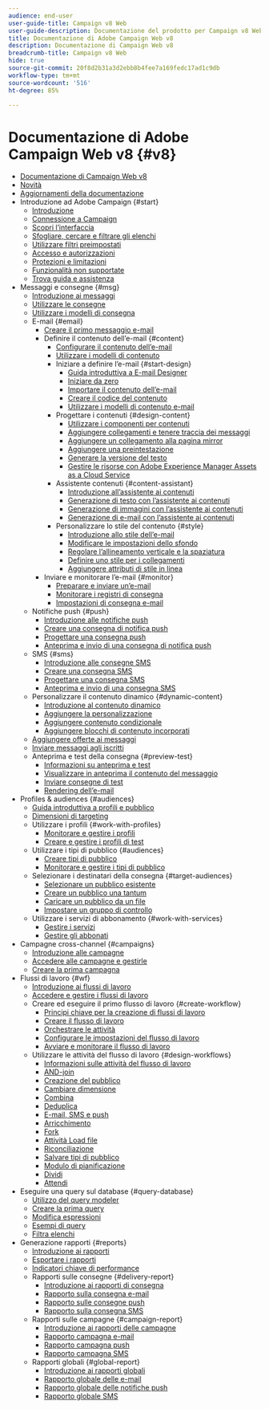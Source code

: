 ```yaml
---
audience: end-user
user-guide-title: Campaign v8 Web
user-guide-description: Documentazione del prodotto per Campaign v8 Web.
title: Documentazione di Adobe Campaign Web v8
description: Documentazione di Campaign Web v8
breadcrumb-title: Campaign v8 Web
hide: true
source-git-commit: 20f8d2b31a3d2ebb8b4fee7a169fedc17ad1c9db
workflow-type: tm+mt
source-wordcount: '516'
ht-degree: 85%

---
```



# Documentazione di Adobe Campaign Web v8 {#v8}

+ [Documentazione di Campaign Web v8](campaign-web-home.md)
+ [Novità](rn/whats-new.md)
+ [Aggiornamenti della documentazione](rn/documentation-updates.md)
+ Introduzione ad Adobe Campaign {#start}
   + [Introduzione](get-started/get-started.md)
   + [Connessione a Campaign](get-started/connect-to-campaign.md)
   + [Scopri l’interfaccia](get-started/user-interface.md)
   + [Sfogliare, cercare e filtrare gli elenchi](get-started/list-filters.md)
   + [Utilizzare filtri preimpostati](get-started/predefined-filters.md)
   + [Accesso e autorizzazioni](get-started/permissions.md)
   + [Protezioni e limitazioni](get-started/guardrails.md)
   + [Funzionalità non supportate](get-started/unsupported.md)
   + [Trova guida e assistenza](get-started/using-ai.md)
+ Messaggi e consegne {#msg}
   + [Introduzione ai messaggi](msg/gs-messages.md)
   + [Utilizzare le consegne](msg/gs-deliveries.md)
   + [Utilizzare i modelli di consegna](msg/delivery-template.md)
   + E-mail {#email}
      + [Creare il primo messaggio e-mail](email/create-email.md)
      + Definire il contenuto dell’e-mail {#content}
         + [Configurare il contenuto dell’e-mail](email/edit-content.md)
         + [Utilizzare i modelli di contenuto](email/create-email-templates.md)
         + Iniziare a definire l’e-mail {#start-design}
            + [Guida introduttiva a E-mail Designer](email/get-started-email-designer.md)
            + [Iniziare da zero](email/create-email-content.md)
            + [Importare il contenuto dell’e-mail](email/existing-content.md)
            + [Creare il codice del contenuto](email/code-content.md)
            + [Utilizzare i modelli di contenuto e-mail](email/use-email-templates.md)
         + Progettare i contenuti {#design-content}
            + [Utilizzare i componenti per contenuti](email/content-components.md)
            + [Aggiungere collegamenti e tenere traccia dei messaggi](email/message-tracking.md)
            + [Aggiungere un collegamento alla pagina mirror](email/mirror-page.md)
            + [Aggiungere una preintestazione](email/preheader.md)
            + [Generare la versione del testo](email/text-version-email.md)
            + [Gestire le risorse con Adobe Experience Manager Assets as a Cloud Service](email/aem-assets.md)
         + Assistente contenuti {#content-assistant}
            + [Introduzione all’assistente ai contenuti](email/generative-gs.md)
            + [Generazione di testo con l’assistente ai contenuti](email/generative-content.md)
            + [Generazione di immagini con l’assistente ai contenuti](email/generative-image.md)
            + [Generazione di e-mail con l’assistente ai contenuti](email/generative-email.md)
         + Personalizzare lo stile del contenuto {#style}
            + [Introduzione allo stile dell’e-mail](email/get-started-email-style.md)
            + [Modificare le impostazioni dello sfondo](email/backgrounds.md)
            + [Regolare l’allineamento verticale e la spaziatura](email/alignment-and-padding.md)
            + [Definire uno stile per i collegamenti](email/styling-links.md)
            + [Aggiungere attributi di stile in linea](email/inline-styling.md)
      + Inviare e monitorare l’e-mail {#monitor}
         + [Preparare e inviare un’e-mail](monitor/prepare-send.md)
         + [Monitorare i registri di consegna](monitor/delivery-logs.md)
         + [Impostazioni di consegna e-mail](advanced-settings/delivery-settings.md)
   + Notifiche push {#push}
      + [Introduzione alle notifiche push](push/gs-push.md)
      + [Creare una consegna di notifica push](push/create-push.md)
      + [Progettare una consegna push](push/content-push.md)
      + [Anteprima e invio di una consegna di notifica push](push/send-push.md)
   + SMS {#sms}
      + [Introduzione alle consegne SMS](sms/gs-sms.md)
      + [Creare una consegna SMS](sms/create-sms.md)
      + [Progettare una consegna SMS](sms/content-sms.md)
      + [Anteprima e invio di una consegna SMS](sms/send-sms.md)
   + Personalizzare il contenuto dinamico {#dynamic-content}
      + [Introduzione al contenuto dinamico](personalization/gs-personalization.md)
      + [Aggiungere la personalizzazione](personalization/personalize.md)
      + [Aggiungere contenuto condizionale](personalization/conditions.md)
      + [Aggiungere blocchi di contenuto incorporati](personalization/content-blocks.md)
   + [Aggiungere offerte ai messaggi](msg/offers.md)
   + [Inviare messaggi agli iscritti](msg/send-to-subscribers.md)
   + Anteprima e test della consegna {#preview-test}
      + [Informazioni su anteprima e test](preview-test/preview-test.md)
      + [Visualizzare in anteprima il contenuto del messaggio](preview-test/preview-content.md)
      + [Inviare consegne di test](preview-test/test-deliveries.md)
      + [Rendering dell’e-mail](preview-test/email-rendering.md)
+ Profiles &amp; audiences {#audiences}
   + [Guida introduttiva a profili e pubblico](audience/gs-audiences-recipients.md)
   + [Dimensioni di targeting](audience/targeting-dimensions.md)
   + Utilizzare i profili {#work-with-profiles}
      + [Monitorare e gestire i profili](audience/about-recipients.md)
      + [Creare e gestire i profili di test](audience/test-profiles.md)
   + Utilizzare i tipi di pubblico {#audiences}
      + [Creare tipi di pubblico](audience/create-audience.md)
      + [Monitorare e gestire i tipi di pubblico](audience/manage-audience.md)
   + Selezionare i destinatari della consegna {#target-audiences}
      + [Selezionare un pubblico esistente](audience/add-audience.md)
      + [Creare un pubblico una tantum](audience/one-time-audience.md)
      + [Caricare un pubblico da un file](audience/file-audience.md)
      + [Impostare un gruppo di controllo](audience/control-group.md)
   + Utilizzare i servizi di abbonamento {#work-with-services}
      + [Gestire i servizi](audience/manage-services.md)
      + [Gestire gli abbonati](audience/manage-subscribers.md)
+ Campagne cross-channel {#campaigns}
   + [Introduzione alle campagne](campaigns/gs-campaigns.md)
   + [Accedere alle campagne e gestirle](campaigns/manage-campaigns.md)
   + [Creare la prima campagna](campaigns/create-campaigns.md)
+ Flussi di lavoro {#wf}
   + [Introduzione ai flussi di lavoro](workflows/gs-workflows.md)
   + [Accedere e gestire i flussi di lavoro](workflows/access-monitor.md)
   + Creare ed eseguire il primo flusso di lavoro {#create-workflow}
      + [Principi chiave per la creazione di flussi di lavoro](workflows/gs-workflow-creation.md)
      + [Creare il flusso di lavoro](workflows/create-workflow.md)
      + [Orchestrare le attività](workflows/orchestrate-activities.md)
      + [Configurare le impostazioni del flusso di lavoro](workflows/workflow-settings.md)
      + [Avviare e monitorare il flusso di lavoro](workflows/start-monitor-workflows.md)
   + Utilizzare le attività del flusso di lavoro {#design-workflows}
      + [Informazioni sulle attività del flusso di lavoro](workflows/activities/about-activities.md)
      + [AND-join](workflows/activities/and-join.md)
      + [Creazione del pubblico](workflows/activities/build-audience.md)
      + [Cambiare dimensione](workflows/activities/change-dimension.md)
      + [Combina](workflows/activities/combine.md)
      + [Deduplica](workflows/activities/deduplication.md)
      + [E-mail, SMS e push](workflows/activities/channels.md)
      + [Arricchimento](workflows/activities/enrichment.md)
      + [Fork](workflows/activities/fork.md)
      + [Attività Load file](workflows/activities/load-file.md)
      + [Riconciliazione](workflows/activities/reconciliation.md)
      + [Salvare tipi di pubblico](workflows/activities/save-audience.md)
      + [Modulo di pianificazione](workflows/activities/scheduler.md)
      + [Dividi](workflows/activities/split.md)
      + [Attendi](workflows/activities/wait.md)
+ Eseguire una query sul database {#query-database}
   + [Utilizzo del query modeler](query/query-modeler-overview.md)
   + [Creare la prima query](query/build-query.md)
   + [Modifica espressioni](query/expression-editor.md)
   + [Esempi di query](query/query-samples.md)
   + [Filtra elenchi](query/filter.md)
+ Generazione rapporti {#reports}
   + [Introduzione ai rapporti](reporting/gs-reports.md)
   + [Esportare i rapporti](reporting/export-reports.md)
   + [Indicatori chiave di performance](reporting/kpis.md)
   + Rapporti sulle consegne {#delivery-report}
      + [Introduzione ai rapporti di consegna](reporting/delivery-reports.md)
      + [Rapporto sulla consegna e-mail](reporting/email-report.md)
      + [Rapporto sulle consegne push](reporting/push-report.md)
      + [Rapporto sulla consegna SMS](reporting/sms-report.md)
   + Rapporti sulle campagne {#campaign-report}
      + [Introduzione ai rapporti delle campagne](reporting/campaign-reports.md)
      + [Rapporto campagna e-mail](reporting/campaign-reports-email.md)
      + [Rapporto campagna push](reporting/campaign-reports-push.md)
      + [Rapporto campagna SMS](reporting/campaign-reports-sms.md)
   + Rapporti globali {#global-report}
      + [Introduzione ai rapporti globali](reporting/global-reports.md)
      + [Rapporto globale delle e-mail](reporting/global-report-email.md)
      + [Rapporto globale delle notifiche push](reporting/global-report-push.md)
      + [Rapporto globale SMS](reporting/global-report-sms.md)

